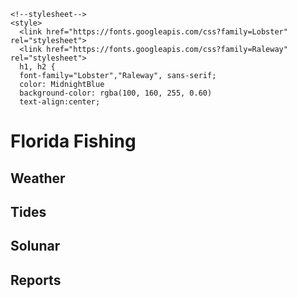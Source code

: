 <!DOCTYPE html>
<html>
  <head>
   <title>Florida Fishing</title>
   
   <!--Reference For future stylesheet
   <link
     href="/style.css"
     type="text/css"
     rel="stylesheet">-->
     
    <!--stylesheet-->
    <style>
      <link href="https://fonts.googleapis.com/css?family=Lobster" rel="stylesheet">
      <link href="https://fonts.googleapis.com/css?family=Raleway" rel="stylesheet">
      h1, h2 {
      font-family="Lobster","Raleway", sans-serif;
      color: MidnightBlue
      background-color: rgba(100, 160, 255, 0.60)
      text-align:center;
      
  </head>
  
  <body>
    <h1>Florida Fishing</h1>
      <h2>Weather<h2>
      <h2>Tides</h2>
      <h2>Solunar</h2>
      <h2>Reports</h2>      
  </body>  
</html>    
